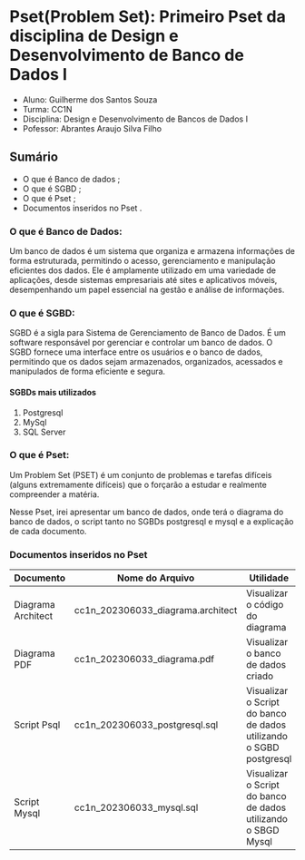 # Pset(Problem Set): Primeiro Pset da disciplina de Design e Desenvolvimento de Banco de Dados I

* Aluno: Guilherme dos Santos Souza
* Turma: CC1N
* Disciplina: Design e Desenvolvimento de Bancos de Dados I
* Pofessor: Abrantes Araujo Silva Filho
## Sumário ##
* O que é  Banco de dados ;
* O que é SGBD ;
* O que é Pset ;
* Documentos inseridos no Pset .
### O que é Banco de Dados: ###
<p>Um banco de dados é um sistema que organiza e armazena informações de forma estruturada, permitindo o acesso, gerenciamento e manipulação eficientes dos dados. Ele é amplamente utilizado em uma variedade de aplicações, desde sistemas empresariais até sites e aplicativos móveis, desempenhando um papel essencial na gestão e análise de informações.

  ### O que é SGBD: ###
<p>
SGBD é a sigla para Sistema de Gerenciamento de Banco de Dados. É um software responsável por gerenciar e controlar um banco de dados. O SGBD fornece uma interface entre os usuários e o banco de dados, permitindo que os dados sejam armazenados, organizados, acessados e manipulados de forma eficiente e segura.
  </p>
  
  #### SGBDs mais utilizados ####
  1. Postgresql
  2. MySql
  3. SQL Server
  
 ### O que é Pset: ###
 <p>
  Um Problem Set (PSET) é um conjunto de problemas e tarefas difíceis (alguns
extremamente difíceis) que o forçarão a estudar e realmente compreender a matéria.
  </p>
  <p>Nesse Pset, irei apresentar um banco de dados, onde terá o diagrama do banco de dados, o script tanto no SGBDs postgresql e mysql    e a explicação de cada documento.</p>
  
 ### Documentos inseridos no Pset ### 
 
Documento              | Nome do Arquivo                      | Utilidade
-----------------------|------------------------------------- | -------------
 Diagrama Architect    | cc1n_202306033_diagrama.architect    | Visualizar o código do diagrama
 Diagrama PDF          | cc1n_202306033_diagrama.pdf          | Visualizar o banco de dados criado
 Script Psql           | cc1n_202306033_postgresql.sql        | Visualizar o Script do banco de dados utilizando o SGBD postgresql
 Script Mysql          | cc1n_202306033_mysql.sql             | Visualizar o Script do banco de dados utilizando o SBGD Mysql
 
